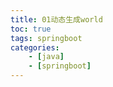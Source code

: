 ```yaml
---
title: 01动态生成world
toc: true
tags: springboot
categories: 
    - [java]
    - [springboot]
---
```



 

<!--more-->




```java

```